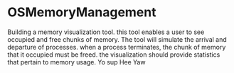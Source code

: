# OSMemoryManagement
Building a memory visualization tool. this tool enables a user to see occupied and free chunks of memory. The tool will simulate the arrival and departure of processes. when a process terminates, the chunk of memory that it occupied must be freed. the visualization should provide statistics that pertain to memory usage. 
Yo sup
Hee Yaw


